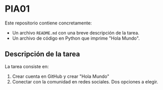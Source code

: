 # PIA01

Este repositorio contiene concretamente:

- Un archivo `README.md` con una breve descripción de la tarea.
- Un archivo de código en Python que imprime "Hola Mundo".

## Descripción de la tarea

La tarea consiste en:
1. Crear cuenta en GitHub y crear "Hola Mundo"
3. Conectar con la comunidad en redes sociales. Dos opciones a elegir.

